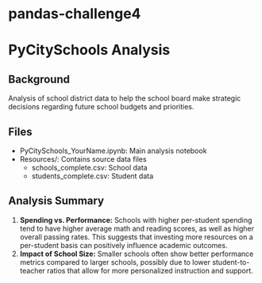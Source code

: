 # pandas-challenge4
 # PyCitySchools Analysis  
   
 ## Background  
 Analysis of school district data to help the school board make strategic decisions regarding future school budgets and priorities.  
   
 ## Files  
 - PyCitySchools_YourName.ipynb: Main analysis notebook  
 - Resources/: Contains source data files  
   - schools_complete.csv: School data  
   - students_complete.csv: Student data  
   
 ## Analysis Summary  
 1. **Spending vs. Performance:** Schools with higher per-student spending tend to have higher average math and reading scores, as well as higher overall passing rates. This suggests that investing more resources on a per-student basis can positively influence academic outcomes.  
 2. **Impact of School Size:** Smaller schools often show better performance metrics compared to larger schools, possibly due to lower student-to-teacher ratios that allow for more personalized instruction and support.  
   
